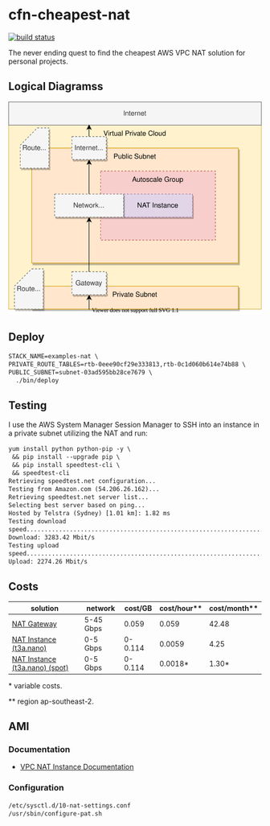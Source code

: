 # cfn-cheapest-nat

[![build status][3]][4]

The never ending quest to find the cheapest AWS VPC NAT solution for personal projects.

## Logical Diagramss

![Logical Diagram](/docs/logical.drawio.svg)

## Deploy

```
STACK_NAME=examples-nat \
PRIVATE_ROUTE_TABLES=rtb-0eee90cf29e333813,rtb-0c1d060b614e74b88 \
PUBLIC_SUBNET=subnet-03ad595bb28ce7679 \
  ./bin/deploy
```

## Testing

I use the AWS System Manager Session Manager to SSH into an instance in a private subnet utilizing the NAT and run:

```
yum install python python-pip -y \
 && pip install --upgrade pip \
 && pip install speedtest-cli \
 && speedtest-cli
Retrieving speedtest.net configuration...
Testing from Amazon.com (54.206.26.162)...
Retrieving speedtest.net server list...
Selecting best server based on ping...
Hosted by Telstra (Sydney) [1.01 km]: 1.82 ms
Testing download speed................................................................................
Download: 3283.42 Mbit/s
Testing upload speed................................................................................................
Upload: 2274.26 Mbit/s
```

[1]: https://docs.aws.amazon.com/vpc/latest/userguide/vpc-nat-gateway.html
[2]: https://docs.aws.amazon.com/vpc/latest/userguide/VPC_NAT_Instance.html
[3]: https://codebuild.us-east-1.amazonaws.com/badges?uuid=eyJlbmNyeXB0ZWREYXRhIjoiWVdkQTF5ekRUSm1FNjgxT0RsL0ZBanFER1dSRG1kQWI0VUNLS2NlS0EwZ0pjdmN5a1RVSGI5K2p5Ty9vZFVZZ2gxck1GOWM4bHJ3WC9VVzJhZDVieE9vPSIsIml2UGFyYW1ldGVyU3BlYyI6IlhoM1dkMGw4M3VFNXlZWU4iLCJtYXRlcmlhbFNldFNlcmlhbCI6MX0%3D&branch=master
[4]: https://console.aws.amazon.com/codesuite/codebuild/projects/examples-cheapest-nat/history?region=us-east-1

## Costs

|solution                           |network  |cost/GB|cost/hour**|cost/month**|
|-----------------------------------|---------|-------|-----------|------------|
|[NAT Gateway][1]                   |5-45 Gbps|  0.059|0.059      |42.48       |
|[NAT Instance (t3a.nano)][2]       |0-5  Gbps|0-0.114|0.0059     | 4.25       |
|[NAT Instance (t3a.nano) (spot)][2]|0-5  Gbps|0-0.114|0.0018*    | 1.30*      |

\* variable costs.

\*\* region ap-southeast-2.

## AMI

### Documentation

- [VPC NAT Instance Documentation](https://docs.aws.amazon.com/vpc/latest/userguide/VPC_NAT_Instance.html)

### Configuration

```
/etc/sysctl.d/10-nat-settings.conf
/usr/sbin/configure-pat.sh
```
